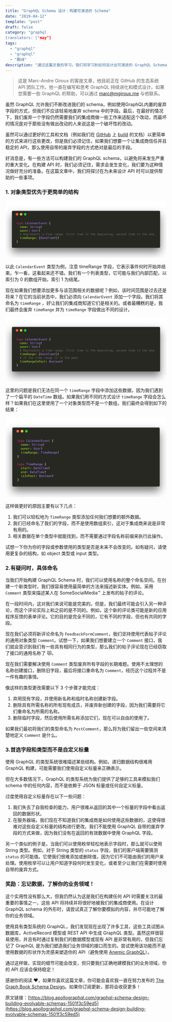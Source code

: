 ```yaml
---
title: "GraphQL Schema 设计：构建可演进的 Schema"
date: "2019-04-12"
template: "post"
draft: false
category: "graphql
translators: ["may"]
tags:
  - "graphql"
  - "graphql"
  - "翻译"
description: "通过这篇文章的学习，我们将学习到如何设计出可演进的 GraphQL Schema"
---
```


> 这是 Marc-Andre Giroux 的客座文章，他目前正在 GitHub 的生态系统 API 团队工作。他一直在编写和思考 GraphQL 持续进化和模式设计。如果您需要一些 GraphQL 的帮助，可以通过 marc@mgiroux.me 与他联系。

虽然 GraphQL 允许我们不断改进我们的 schema，例如使用GraphQL内置的废弃字段的方式，但我们不应该轻易地废弃 schema 中的字段。最后，在最好的情况下，我们废弃一个字段仍然需要我们的集成商做一些工作来适配这个改动，而最坏的情况是对于那些没有做出改动的人来说这是一个破坏性的改动。

虽然可以通过更好的工具和文档（例如我们在 [GitHub](https://developer.github.com/v4/changelog/) 上 [build](https://developer.github.com/v4/breaking_changes/) 的文档）以更简单的方式来进行这些更改，但是我们必须记住，如果我们想要一个让集成商信任并且稳定的 API，那么使用自带的废弃字段的方式绝对是最后的手段。

好消息是，有一些方法可以构建我们的 GraphQL schema，以避免将来发生严重的重大变化。在构建 API 时，我们必须记住，需求会发生变化，我们要为这种情况做好充分的准备。在这篇文章中，我们将探讨在为未来设计 API 时可以提供帮助的一些事项。

### 1. 对象类型优先于更简单的结构

![images](./images/05.png)

以此 `CalendarEvent` 类型为例，注意 timeRange 字段，它表示事件何时开始并结束。乍一看，这看起来还不错。我们有一个列表类型，它可能与我们内部匹配，以索引为 0 的数组开始，索引 1 为结尾。

现在如果我们想要添加更多与该范围相关的数据呢？例如，该时间范围是过去还是将来？在它的当前状态中，我们必须向 `CalendarEvent` 添加一个字段。我们将其命名为 `timeRange` ，好让我们的集成商知道它们是相关的。或者最糟糕的是，我们最终会废弃 `timeRange` 并为 `timeRange` 字段做出不同的设计。

![This looks slightly off 🤔](./images/06.png)

这里的问题是我们无法在同一个 `timeRange` 字段中添加这些数据，因为我们遇到了一个扁平的 `DateTime` 数组。如果我们用不同的方式设计 `timeRange` 字段会怎么样？如果我们在这里使用了一个对象类型而不是一个数组，我们最终会得到如下的结果：

![This looks slightly off 🤔](./images/07.png)

这样做更好的原因主要有以下几点：

1. 我们可以轻松地为 `TimeRange` 类型添加任何我们想要的额外数据。
2. 我们已经命名了我们的字段，而不是使用数组索引，这对于集成商来说是非常有用的。
3. 相关数据在单个类型中就能找到，而不需要通过字段名称前缀来执行此操作。

试想一下你为你的字段或参数使用的类型是否是未来不会改变的。如有疑问，请使用更复杂的结构，如 object 类型或 input 类型。

### 2.有疑问时，具体命名

当我们开始构建 GraphQL Schema 时，我们可以使用名称的整个命名空间。在创建一个新类型时，我们很容易使用最简单的方法来描述新实体。例如，采用 `Comment` 类型来描述某人在 SomeSocialMedia™ 上发布的帖子的评论。

在一段时间内，这对我们来说可能是完美的。但是，我们最终可能会引入另一种评论，而这个评论实际上和之前的是不同的。例如，这个新的评论类可能是新的应用程序反馈的表单评论。它的目的是完全不同的，它有不同的字段，但也有共同的字段。

现在我们必须将新评论命名为 `FeedbackFormComment`，我们坚持使用代表帖子评论的通用对象类型 `Comment`。试想一下，如果我们想要建立一个 `Comment` 接口，我们就会意识到我们有一些具有相同行为的类型，那么我们的帖子评论现在已经窃取了接口的通用名称了 😾。

现在我们需要解决使用 `Comment` 类型废弃所有字段的长期难题。使用不太理想的名称创建接口，删除旧字段，最后将接口重命名为 `Comment`，经历这个过程并不是一件有趣的事情。

像这样的类型更改需要以下 3 个步骤才能完成：

1. 弃用现有字段，并使用新名称和临时名称创建新字段。
2. 删除具有所需名称的所有现有成员，并废弃新创建的字段，因为我们需要将它们重命名为所需的名称。
3. 删除临时字段，然后使用所需名称添加它们，现在可以自由的使用了。

如果我们最初将我们的类型命名为 `PostComment`，那么将为我们留出一些空间来清楚地定义 `Comment` 是什么。

### 3.首选字段和类型而不是自定义标量

使用 GraphQL 的类型系统很难描述某些结构。例如，递归数据结构很难用 GraphQL 构建，可能需要我们使用自定义标量来正确表示。

但在大多数情况下，GraphQL 的类型系统为我们提供了足够的工具来模拟我们 schema 中的任何内容，而不是依赖于 JSON 标量或任何自定义标量。

过度使用自定义标量存在以下一些问题：

1. 我们失去了自我检查的能力，用户很难从返回的其中一个标量的字段中看出返回的数据形状。
2. 在服务器端，我们现在不知道我们的集成商是如何使用这些数据的，这使得很难对这些自定义标量的结构进行更改。我们不能使用 GraphQL 自带的废弃字段的方式来做，因为我们没有在返回的有效数据中使用 GraphQL 字段。

另一个类似的例子是，当我们可以使用枚举轻松地表示字段时，那么就可以使用 String 类型。例如，对于 String 类型的 `status` 字段，我们的客户端需要猜测 `status` 的可能值。它使我们很难添加或删除值，因为它们不可能由我们的用户来处理。使用枚举可以让用户知道字段何时发生变化，或者至少让我们在需要时使用自带的废弃方式。

### 奖励：忘记数据，了解你的业务领域！

这个实用性没有那么大，但我仍然认为这是我们在构建任何 API 时需要关注的最重要的事情之一，这些 API 将持续并将很好地被我们的集成商使用。在设计 GraphQL schema 的外形时，请尝试真正了解你要模拟的内容，并尽可能地了解你的业务领域。

使用具有类型系统的 GraphQL，我们发现现在出现了许多工具，这些工具试图从数据库，ActiveRecord 模型或 REST API 中生成 GraphQL 类型。虽然这样很容易使用，并且有时通过复制我们的数据模型或现有 API 是非常有用的，但我们忘记了 GraphQL 是为我们塑造我们业务领域的接口而生的。尝试使用该功能而不是使用数据的形状作为灵感来塑造你的 API（避免使用 [Anemic GraphQL](https://medium.com/@__xuorig__/graphql-mutation-design-anemic-mutations-dd107ba70496)）。

通过这样做，实现的细节可能会改变，但只要我们正确地建模我们的业务领域，你的 API 应该会保持稳定！

感谢你的阅读 ❤️，如果你喜欢这篇文章，你可能会喜欢我一直在努力发布的 [The Graph Book Schema Design](https://book.graphqlschemadesign.com/)。如果你订阅更新，那将会收获更多！

原文链接：[https://blog.apollographql.com/graphql-schema-design-building-evolvable-schemas-1501f3c59ed5](https://blog.apollographql.com/graphql-schema-design-building-evolvable-schemas-1501f3c59ed5)

